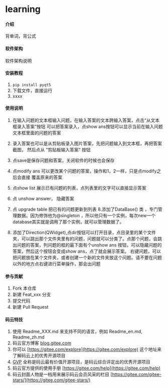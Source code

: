 # learning

#### 介绍
背单词，背公式

#### 软件架构
软件架构说明


#### 安装教程

1.  `pip install pyqt5`
2.  下载文件，直接运行
3.  xxxx

#### 使用说明

1.  在输入问题的文本框输入问题，在输入答案的文本跨输入答案，点击“从文本框录入答案”按钮
可以把答案录入，点show ans按钮可以显示当前在输入问题文本框里面的问题的答案
2.  录入答案也可以是从剪贴板录入图片答案，先把问题输入到文本框，再把答案截图，
然后点从 ”剪贴板输入答案“ 按钮
3.  点save是保存问题和答案，关闭软件的时候也会保存

4. 点modify ans 可以更改某个问题的答案，操作和1，2一样，只是点modify之后会直接
 覆盖原来的答案
5. 点show list 展示已有问题的列表，点列表里的文字可以直接显示答案
6. 点 unshow answer， 隐藏答案
7. 点 upgrade table 把已有的问题更新到列表
8.添加了DataBase() 类 ，专门管理数据。因为修饰他为@singleton ，所以他只有一个实例，每次new一个database其实就是调用了那个实例，就可以管理数据了。
9. 添加了Direction(QWidget),点dir按钮可以打开目录，点目录里的某个文件夹，可以跳出那个文件夹里有的问题，问题就可以分类了。点那个问题，会跳出问题的答案，列问题的框的最下面有个unshow ans 按钮，可以隐藏问题的答案，然后这个按钮会变成show ans，点了就会展示答案。
右键问题，可以把问题放在某个文件夹，或者创建一个新的文件夹放这个问题。请不要在问题以外的地方点右键进行菜单操作，那会出问题

#### 参与贡献

1.  Fork 本仓库
2.  新建 Feat_xxx 分支
3.  提交代码
4.  新建 Pull Request


#### 码云特技

1.  使用 Readme\_XXX.md 来支持不同的语言，例如 Readme\_en.md, Readme\_zh.md
2.  码云官方博客 [blog.gitee.com](https://blog.gitee.com)
3.  你可以 [https://gitee.com/explore](https://gitee.com/explore) 这个地址来了解码云上的优秀开源项目
4.  [GVP](https://gitee.com/gvp) 全称是码云最有价值开源项目，是码云综合评定出的优秀开源项目
5.  码云官方提供的使用手册 [https://gitee.com/help](https://gitee.com/help)
6.  码云封面人物是一档用来展示码云会员风采的栏目 [https://gitee.com/gitee-stars/](https://gitee.com/gitee-stars/)

